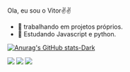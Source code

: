  Ola, eu sou o Vitor✌️✌️

- 🔭 trabalhando em projetos próprios.
- 🌱 Estudando Javascript e python.

 [![Anurag's GitHub stats-Dark](https://github-readme-stats.vercel.app/api?username=VitorElias\&show_icons=true\&theme=dark#gh-dark-mode-only)](https://github.com/anuraghazra/github-readme-stats#responsive-card-theme#gh-dark-mode-only)

 <div> 
  <a href="https://www.instagram.com/_vi.tu__/" target="_blank"><img src="https://img.shields.io/badge/-Instagram-%23E4405F?style=for-the-badge&logo=instagram&logoColor=white" target="_blank"></a>
  <a href = "mailto:vitorepbf2004@gmail.com"><img src="https://img.shields.io/badge/-Gmail-%23333?style=for-the-badge&logo=gmail&logoColor=white" target="_blank"></a>
  <a href="https://www.linkedin.com/in/vitor-elias-b202a624b/" target="_blank"><img src="https://img.shields.io/badge/-LinkedIn-%230077B5?style=for-the-badge&logo=linkedin&logoColor=white" target="_blank"></a> 
  
</div>
